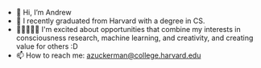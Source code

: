 - 👋 Hi, I’m Andrew
- 👀 I recently graduated from Harvard with a degree in CS.
- 👨🏻‍🎤🧠😸 I'm excited about opportunities that combine my interests in consciousness research, machine learning, and creativity, and creating value for others :D
- 📫 How to reach me: azuckerman@college.harvard.edu

<!---
andzuck/andzuck is a ✨ special ✨ repository because its `README.md` (this file) appears on your GitHub profile.
You can click the Preview link to take a look at your changes.
--->
